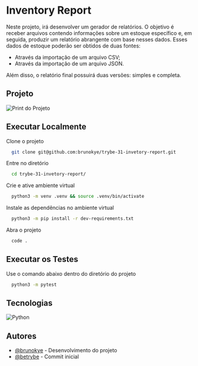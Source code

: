 # Inventory Report

Neste projeto, irá desenvolver um gerador de relatórios. O objetivo é receber arquivos contendo informações sobre um estoque específico e, em seguida, produzir um relatório abrangente com base nesses dados. Esses dados de estoque poderão ser obtidos de duas fontes:

- Através da importação de um arquivo CSV;
- Através da importação de um arquivo JSON.

Além disso, o relatório final possuirá duas versões: simples e completa.

## Projeto

![Print do Projeto](https://i.imgur.com/iE4jlDF.png)

## Executar Localmente

Clone o projeto 

```bash
  git clone git@github.com:brunokye/trybe-31-invetory-report.git
```

Entre no diretório

```bash
  cd trybe-31-invetory-report/
```

Crie e ative ambiente virtual

```bash
  python3 -m venv .venv && source .venv/bin/activate
```

Instale as dependências no ambiente virtual

```bash
  python3 -m pip install -r dev-requirements.txt
```

Abra o projeto

```bash
  code .
```

## Executar os Testes

Use o comando abaixo dentro do diretório do projeto

```bash
  python3 -m pytest
```

## Tecnologias

![Python](https://img.shields.io/badge/python-3670A0?style=for-the-badge&logo=python&logoColor=ffdd54)

## Autores

- [@brunokye](https://github.com/brunokye) - Desenvolvimento do projeto
- [@betrybe](https://github.com/betrybe) - Commit inicial
